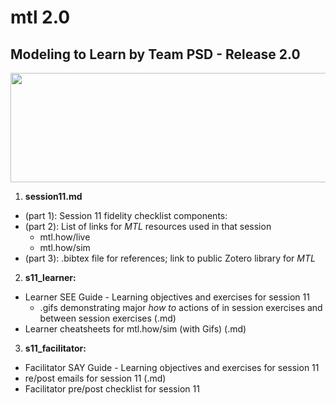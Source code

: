 # mtl 2.0
## Modeling to Learn by Team PSD - Release 2.0

<img src = "https://github.com/markdownrefactor/teampsd/blob/teampsd_style/mtl_logo/mtl_testdontguess_sm.png"
     height = "175" width = "650">  
     
1.  **session11.md** 
  + (part 1): Session 11 fidelity checklist components:
  + (part 2): List of links for *MTL* resources used in that session 
    + mtl.how/live
    + mtl.how/sim
  + (part 3): .bibtex file for references; link to public Zotero library for *MTL* 
2.  **s11_learner:** 
  + Learner SEE Guide - Learning objectives and exercises for session 11 
    + .gifs demonstrating major *how to* actions of in session exercises and between session exercises (.md)
  + Learner cheatsheets for mtl.how/sim (with Gifs) (.md)
3.  **s11_facilitator:**  
  + Facilitator SAY Guide - Learning objectives and exercises for session 11
  + re/post emails for session 11 (.md)
  + Facilitator pre/post checklist for session 11
